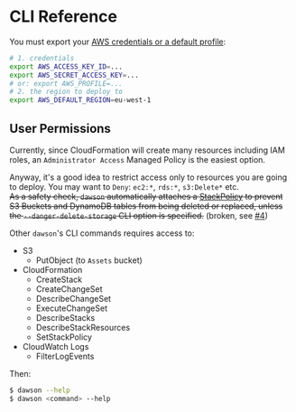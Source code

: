 
# CLI Reference

You must export your [AWS credentials or a default profile](https://docs.aws.amazon.com/AWSJavaScriptSDK/guide/node-configuring.html):

```bash
# 1. credentials
export AWS_ACCESS_KEY_ID=...
export AWS_SECRET_ACCESS_KEY=...
# or: export AWS_PROFILE=...
# 2. the region to deploy to
export AWS_DEFAULT_REGION=eu-west-1
```

## User Permissions

Currently, since CloudFormation will create many resources including IAM roles, an `Administrator Access` Managed Policy is the easiest option.

Anyway, it's a good idea to restrict access only to resources you are going to deploy. You may want to `Deny`: `ec2:*`, `rds:*`, `s3:Delete*` etc.  
~~As a safety check, `dawson` automatically attaches a [StackPolicy](https://docs.aws.amazon.com/AWSCloudFormation/latest/UserGuide/protect-stack-resources.html) to prevent S3 Buckets and DynamoDB tables from being deleted or replaced, unless the `--danger-delete-storage` CLI option is specified.~~ (broken, see [#4](https://github.com/lusentis/dawson/issues/4))

Other `dawson`'s CLI commands requires access to:
* S3
  * PutObject (to `Assets` bucket)
* CloudFormation
  * CreateStack
  * CreateChangeSet
  * DescribeChangeSet
  * ExecuteChangeSet
  * DescribeStacks
  * DescribeStackResources
  * SetStackPolicy
* CloudWatch Logs
  * FilterLogEvents


Then:

```bash
$ dawson --help
$ dawson <command> --help
```
